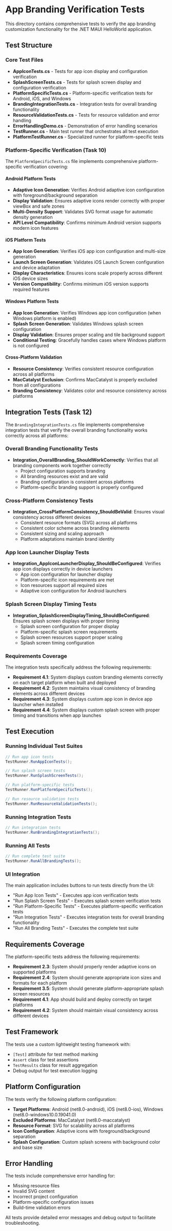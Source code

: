 # App Branding Verification Tests

This directory contains comprehensive tests to verify the app branding customization functionality for the .NET MAUI HelloWorld application.

## Test Structure

### Core Test Files

- **AppIconTests.cs** - Tests for app icon display and configuration verification
- **SplashScreenTests.cs** - Tests for splash screen display and configuration verification  
- **PlatformSpecificTests.cs** - Platform-specific verification tests for Android, iOS, and Windows
- **BrandingIntegrationTests.cs** - Integration tests for overall branding functionality
- **ResourceValidationTests.cs** - Tests for resource validation and error handling
- **ErrorHandlingDemo.cs** - Demonstration of error handling scenarios
- **TestRunner.cs** - Main test runner that orchestrates all test execution
- **PlatformTestRunner.cs** - Specialized runner for platform-specific tests

### Platform-Specific Verification (Task 10)

The `PlatformSpecificTests.cs` file implements comprehensive platform-specific verification covering:

#### Android Platform Tests
- **Adaptive Icon Generation**: Verifies Android adaptive icon configuration with foreground/background separation
- **Display Validation**: Ensures adaptive icons render correctly with proper viewBox and safe zones
- **Multi-Density Support**: Validates SVG format usage for automatic density generation
- **API Level Compatibility**: Confirms minimum Android version supports modern icon features

#### iOS Platform Tests  
- **App Icon Generation**: Verifies iOS app icon configuration and multi-size generation
- **Launch Screen Generation**: Validates iOS Launch Screen configuration and device adaptation
- **Display Characteristics**: Ensures icons scale properly across different iOS device sizes
- **Version Compatibility**: Confirms minimum iOS version supports required features

#### Windows Platform Tests
- **App Icon Generation**: Verifies Windows app icon configuration (when Windows platform is enabled)
- **Splash Screen Generation**: Validates Windows splash screen configuration
- **Display Validation**: Ensures proper scaling and tile background support
- **Conditional Testing**: Gracefully handles cases where Windows platform is not configured

#### Cross-Platform Validation
- **Resource Consistency**: Verifies consistent resource configuration across all platforms
- **MacCatalyst Exclusion**: Confirms MacCatalyst is properly excluded from all configurations
- **Branding Consistency**: Validates color and resource consistency across platforms

## Integration Tests (Task 12)

The `BrandingIntegrationTests.cs` file implements comprehensive integration tests that verify the overall branding functionality works correctly across all platforms:

### Overall Branding Functionality Tests
- **Integration_OverallBranding_ShouldWorkCorrectly**: Verifies that all branding components work together correctly
  - Project configuration supports branding
  - All branding resources exist and are valid
  - Branding configuration is consistent across platforms
  - Platform-specific branding support is properly configured

### Cross-Platform Consistency Tests  
- **Integration_CrossPlatformConsistency_ShouldBeValid**: Ensures visual consistency across different devices
  - Consistent resource formats (SVG) across all platforms
  - Consistent color scheme across branding elements
  - Consistent sizing and scaling approach
  - Platform adaptations maintain brand identity

### App Icon Launcher Display Tests
- **Integration_AppIconLauncherDisplay_ShouldBeConfigured**: Verifies app icon displays correctly in device launchers
  - App icon configuration for launcher display
  - Platform-specific icon requirements are met
  - Icon resources support all required sizes
  - Adaptive icon configuration for Android launchers

### Splash Screen Display Timing Tests
- **Integration_SplashScreenDisplayTiming_ShouldBeConfigured**: Ensures splash screen displays with proper timing
  - Splash screen configuration for proper display
  - Platform-specific splash screen requirements
  - Splash screen resources support proper scaling
  - Splash screen timing configuration

### Requirements Coverage

The integration tests specifically address the following requirements:

- **Requirement 4.1**: System displays custom branding elements correctly on each target platform when built and deployed
- **Requirement 4.2**: System maintains visual consistency of branding elements across different devices
- **Requirement 4.3**: System displays custom app icon in device app launcher when installed
- **Requirement 4.4**: System displays custom splash screen with proper timing and transitions when app launches

## Test Execution

### Running Individual Test Suites

```csharp
// Run app icon tests
TestRunner.RunAppIconTests();

// Run splash screen tests  
TestRunner.RunSplashScreenTests();

// Run platform-specific tests
TestRunner.RunPlatformSpecificTests();

// Run resource validation tests
TestRunner.RunResourceValidationTests();
```

### Running Integration Tests

```csharp
// Run integration tests
TestRunner.RunBrandingIntegrationTests();
```

### Running All Tests

```csharp
// Run complete test suite
TestRunner.RunAllBrandingTests();
```

### UI Integration

The main application includes buttons to run tests directly from the UI:
- "Run App Icon Tests" - Executes app icon verification tests
- "Run Splash Screen Tests" - Executes splash screen verification tests  
- "Run Platform-Specific Tests" - Executes platform-specific verification tests
- "Run Integration Tests" - Executes integration tests for overall branding functionality
- "Run All Branding Tests" - Executes the complete test suite

## Requirements Coverage

The platform-specific tests address the following requirements:

- **Requirement 2.3**: System should properly render adaptive icons on supported platforms
- **Requirement 2.4**: System should generate appropriate icon sizes and formats for each platform
- **Requirement 3.5**: System should generate platform-appropriate splash screen resources
- **Requirement 4.1**: App should build and deploy correctly on target platforms
- **Requirement 4.2**: System should maintain visual consistency across different devices

## Test Framework

The tests use a custom lightweight testing framework with:
- `[Test]` attribute for test method marking
- `Assert` class for test assertions
- `TestResults` class for result aggregation
- Debug output for test execution logging

## Platform Configuration

The tests verify the following platform configuration:
- **Target Platforms**: Android (net8.0-android), iOS (net8.0-ios), Windows (net8.0-windows10.0.19041.0)
- **Excluded Platforms**: MacCatalyst (net8.0-maccatalyst)
- **Resource Format**: SVG for scalability across all platforms
- **Icon Configuration**: Adaptive icons with foreground/background separation
- **Splash Configuration**: Custom splash screens with background color and base size

## Error Handling

The tests include comprehensive error handling for:
- Missing resource files
- Invalid SVG content
- Incorrect project configuration
- Platform-specific configuration issues
- Build-time validation errors

All tests provide detailed error messages and debug output to facilitate troubleshooting.